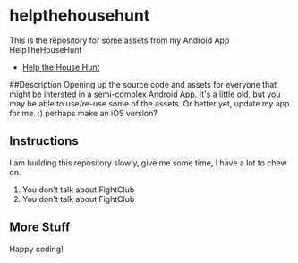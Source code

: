 # helpthehousehunt

This is the repository for  some assets from my Android App HelpTheHouseHunt

- [Help the House Hunt](https://play.google.com/store/apps/details?id=sdei.app.helpthehousehuntfree)

##Description
Opening up the source code and assets for everyone that might be intersted in a semi-complex Android App.  It's a little old, but you may be able to use/re-use some of the assets.  Or better yet, update my app for me.  :)   perhaps make an iOS version?

## Instructions
I am building this repository slowly, give me some time, I have a lot to chew on.
1. You don't talk about FightClub
2. You don't talk about FightClub

## More Stuff
Happy coding!
